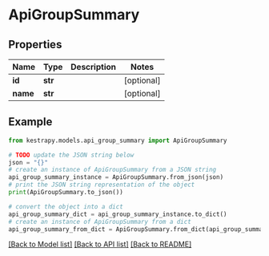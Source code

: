 # ApiGroupSummary


## Properties

Name | Type | Description | Notes
------------ | ------------- | ------------- | -------------
**id** | **str** |  | [optional] 
**name** | **str** |  | [optional] 

## Example

```python
from kestrapy.models.api_group_summary import ApiGroupSummary

# TODO update the JSON string below
json = "{}"
# create an instance of ApiGroupSummary from a JSON string
api_group_summary_instance = ApiGroupSummary.from_json(json)
# print the JSON string representation of the object
print(ApiGroupSummary.to_json())

# convert the object into a dict
api_group_summary_dict = api_group_summary_instance.to_dict()
# create an instance of ApiGroupSummary from a dict
api_group_summary_from_dict = ApiGroupSummary.from_dict(api_group_summary_dict)
```
[[Back to Model list]](../README.md#documentation-for-models) [[Back to API list]](../README.md#documentation-for-api-endpoints) [[Back to README]](../README.md)


